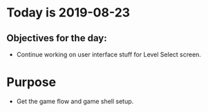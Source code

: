# Today is 2019-08-23

## Objectives for the day:

- Continue working on user interface stuff for Level Select screen.

# Purpose

- Get the game flow and game shell setup.
